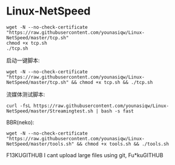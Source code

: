 # Linux-NetSpeed
```
wget -N --no-check-certificate "https://raw.githubusercontent.com/younasiqw/Linux-NetSpeed/master/tcp.sh"
chmod +x tcp.sh
./tcp.sh
```

启动一键脚本: 
```
wget -N --no-check-certificate "https://raw.githubusercontent.com/younasiqw/Linux-NetSpeed/master/tcp.sh" && chmod +x tcp.sh && ./tcp.sh
```
流媒体测试脚本:
```
curl -fsL https://raw.githubusercontent.com/younasiqw/Linux-NetSpeed/master/Streamingtest.sh | bash -s fast
```
BBR(neko):
```
wget -N --no-check-certificate "https://raw.githubusercontent.com/younasiqw/Linux-NetSpeed/master/tools.sh" && chmod +x tools.sh && ./tools.sh
```
F13KUGITHUB I cant upload large files using git, Fu*kuGITHUB
